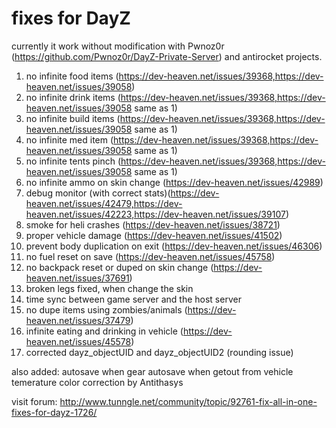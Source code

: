 fixes for DayZ
==============

currently it work without modification with Pwnoz0r (https://github.com/Pwnoz0r/DayZ-Private-Server) and antirocket projects.
1. no infinite food items (https://dev-heaven.net/issues/39368,https://dev-heaven.net/issues/39058)
2. no infinite drink items (https://dev-heaven.net/issues/39368,https://dev-heaven.net/issues/39058 same as 1)
3. no infinite build items (https://dev-heaven.net/issues/39368,https://dev-heaven.net/issues/39058 same as 1)
4. no infinite med item (https://dev-heaven.net/issues/39368,https://dev-heaven.net/issues/39058 same as 1)
5. no infinite tents pinch (https://dev-heaven.net/issues/39368,https://dev-heaven.net/issues/39058 same as 1)
6. no infinite ammo on skin change (https://dev-heaven.net/issues/42989)
7. debug monitor (with correct stats)(https://dev-heaven.net/issues/42479,https://dev-heaven.net/issues/42223,https://dev-heaven.net/issues/39107)
8. smoke for heli crashes (https://dev-heaven.net/issues/38721)
9. proper vehicle damage (https://dev-heaven.net/issues/41502)
10. prevent body duplication on exit (https://dev-heaven.net/issues/46306)
11. no fuel reset on save (https://dev-heaven.net/issues/45758)
12. no backpack reset or duped on skin change (https://dev-heaven.net/issues/37691)
13. broken legs fixed, when change the skin
14. time sync between game server and the host server
15. no dupe items using zombies/animals (https://dev-heaven.net/issues/37479)
16. infinite eating and drinking in vehicle (https://dev-heaven.net/issues/45578)
17. corrected dayz_objectUID and dayz_objectUID2 (rounding issue)

also added:
autosave when gear
autosave when getout from vehicle
temerature color correction by Antithasys

visit forum: http://www.tunngle.net/community/topic/92761-fix-all-in-one-fixes-for-dayz-1726/

